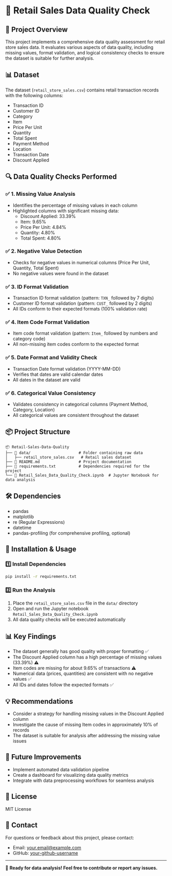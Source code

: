 # 🛒 Retail Sales Data Quality Check

## 📌 Project Overview
This project implements a comprehensive data quality assessment for retail store sales data. It evaluates various aspects of data quality, including missing values, format validation, and logical consistency checks to ensure the dataset is suitable for further analysis.

## 📊 Dataset
The dataset (`retail_store_sales.csv`) contains retail transaction records with the following columns:
- Transaction ID
- Customer ID
- Category
- Item
- Price Per Unit
- Quantity
- Total Spent
- Payment Method
- Location
- Transaction Date
- Discount Applied

## 🔍 Data Quality Checks Performed

### ✅ 1. Missing Value Analysis
- Identifies the percentage of missing values in each column
- Highlighted columns with significant missing data:
    - Discount Applied: 33.39%
    - Item: 9.65%
    - Price Per Unit: 4.84%
    - Quantity: 4.80%
    - Total Spent: 4.80%

### ✅ 2. Negative Value Detection
- Checks for negative values in numerical columns (Price Per Unit, Quantity, Total Spent)
- No negative values were found in the dataset

### ✅ 3. ID Format Validation
- Transaction ID format validation (pattern: `TXN_` followed by 7 digits)
- Customer ID format validation (pattern: `CUST_` followed by 2 digits)
- All IDs conform to their expected formats (100% validation rate)

### ✅ 4. Item Code Format Validation
- Item code format validation (pattern: `Item_` followed by numbers and category code)
- All non-missing item codes conform to the expected format

### ✅ 5. Date Format and Validity Check
- Transaction Date format validation (YYYY-MM-DD)
- Verifies that dates are valid calendar dates
- All dates in the dataset are valid

### ✅ 6. Categorical Value Consistency
- Validates consistency in categorical columns (Payment Method, Category, Location)
- All categorical values are consistent throughout the dataset

## 📦 Project Structure
```
📦 Retail-Sales-Data-Quality
├── 📂 data/                     # Folder containing raw data
│   ├── retail_store_sales.csv   # Retail sales dataset
├── 📜 README.md                 # Project documentation
├── 📜 requirements.txt          # Dependencies required for the project
└── 📜 Retail_Sales_Data_Quality_Check.ipynb  # Jupyter Notebook for data analysis
```

## 🛠 Dependencies
- pandas
- matplotlib
- re (Regular Expressions)
- datetime
- pandas-profiling (for comprehensive profiling, optional)

## 🚀 Installation & Usage
### **1️⃣ Install Dependencies**
```sh
pip install -r requirements.txt
```

### **2️⃣ Run the Analysis**
1. Place the `retail_store_sales.csv` file in the `data/` directory
2. Open and run the Jupyter notebook `Retail_Sales_Data_Quality_Check.ipynb`
3. All data quality checks will be executed automatically

## 📊 Key Findings
- The dataset generally has good quality with proper formatting ✅
- The Discount Applied column has a high percentage of missing values (33.39%) ⚠️
- Item codes are missing for about 9.65% of transactions ⚠️
- Numerical data (prices, quantities) are consistent with no negative values ✅
- All IDs and dates follow the expected formats ✅

## 💡 Recommendations
- Consider a strategy for handling missing values in the Discount Applied column
- Investigate the cause of missing Item codes in approximately 10% of records
- The dataset is suitable for analysis after addressing the missing value issues

## 🔮 Future Improvements
- Implement automated data validation pipeline
- Create a dashboard for visualizing data quality metrics
- Integrate with data preprocessing workflows for seamless analysis

## 📝 License
MIT License

## 👤 Contact
For questions or feedback about this project, please contact:
- Email: your.email@example.com
- GitHub: [your-github-username](https://github.com/your-username)

---

🚀 **Ready for data analysis! Feel free to contribute or report any issues.**
